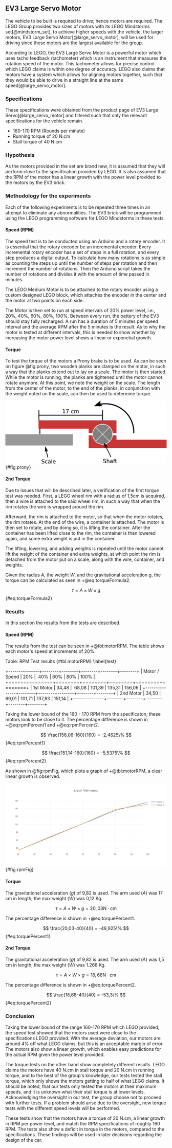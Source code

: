 ## EV3 Large Servo Motor

The vehicle to be built is required to drive; hence motors are required. The LEGO Group provides two sizes of motors with its LEGO Mindstorms set[@mindstorm_set], to achieve higher speeds with the vehicle, the larger motors, EV3 Large Servo Motor[@large_servo_motor], will be used for driving since these motors are the largest available for the group.

According to LEGO, the EV3 Large Servo Motor is a powerful motor which uses tacho feedback (tachometer) which is an instrument that measures the rotation speed of the motor. This tachometer allows for precise control which LEGO claims is within one degree of accuracy. LEGO also claims that motors have a system which allows for aligning motors together, such that they would be able to drive in a straight line at the same speed[@large_servo_motor].

### Specifications

These specifications were obtained from the product page of EV3 Large Servo[@large_servo_motor] and filtered such that only the relevant specifications for the vehicle remain.

- 160-170 RPM (Rounds per minute)
- Running torque of 20 N.cm
- Stall torque of 40 N.cm

### Hypothesis

As the motors provided in the set are brand new, it is assumed that they will perform close to the specification provided by LEGO. It is also assumed that the RPM of the motor has a linear growth with the power level provided to the motors by the EV3 brick. 

### Methodology for the experiments

Each of the following experiments is to be repeated three times in an attempt to eliminate any abnormalities. The EV3 brick will be programmed using the LEGO programming software for LEGO Mindstorms in these tests.

#### Speed (RPM)

The speed test is to be conducted using an Arduino and a rotary encoder. It is essential that the rotary encoder be an incremental encoder. Every incremental rotary encoder has a set of steps in a full rotation, and every step produces a digital output. To calculate how many rotations is as simple as counting the steps up until the number of steps per rotation and then increment the number of rotations. Then the Arduino script takes the number of rotations and divides it with the amount of time passed in minutes.

The LEGO Medium Motor is to be attached to the rotary encoder using a custom designed LEGO block, which attaches the encoder in the center and the motor at two points on each side.

The Motor is then set to run at speed intervals of 20% power level, i.e., 20%, 40%, 60%, 80%, 100%. Between every run, the battery of the EV3 should stay fully recharged. A run has a duration of 5 minutes per speed interval and the average RPM after the 5 minutes is the result. As to why the motor is tested at different intervals, this is needed to show whether by increasing the motor power level shows a linear or exponetial growth.

#### Torque

To test the torque of the motors a Prony brake is to be used. As can be seen on figure @fig:prony, two wooden planks are clamped on the motor, in such a way that the planks extend out to lay on a scale. The motor is then started. While the motor is running, the planks are tightened until the motor cannot rotate anymore. At this point, we note the weight on the scale. The length from the center of the motor, to the end of the planks, in conjunction with the weight noted on the scale, can then be used to determine torque.

![Illustration of Prony Brake](report/assets/pictures/prony.png){#fig:prony}

#### 2nd Torque

Due to issues that will be described later, a verification of the first torque test was needed. 
First, a LEGO wheel rim with a radius of 1,5cm is acquired, then a wire is attached to the said wheel rim, in such a way that when the rim rotates the wire is wrapped around the rim.

Afterward, the rim is attached to the motor, so that when the motor rotates, the rim rotates. At the end of the wire, a container is attached. The motor is then set to rotate, and by doing so, it is lifting the container. After the container has been lifted close to the rim, the container is then lowered again, and some extra weight is put in the container.

The lifting, lowering, and adding weights is repeated until the motor cannot lift the weight of the container and extra weights, at which point the rim is detached from the motor put on a scale, along with the wire, container, and weights.

Given the radius $A$, the weight $W$, and the gravitational acceleration $g$, the torque can be calculated as seen in +@eq:torqueFormula2.

$$ \tau = A \times W \times g $$ {#eq:torqueFormula2}

### Results

In this section the results from the tests are described.

#### Speed (RPM)

The results from the test can be seen in +@tbl:motorRPM. The table shows each motor's speed at increments of 20%.

Table: RPM Test results {#tbl:motorRPM} \label{test}

+---------------+--------+--------+--------+--------+--------+
| Motor / Speed |    20% |    40% |    60% |    80% |   100% |
+===============+========+========+========+========+========+
| 1st Motor     |  34,48 |  68,08 | 101,39 | 135,31 | 156,06 |
+---------------+--------+--------+--------+--------+--------+
| 2nd Motor     |  34,50 |  69,01 | 101,71 | 137,83 | 151,14 |
+---------------+--------+--------+--------+--------+--------+

Taking the lower bound of the 160 - 170 RPM from the specificaton, these motors look to be close to it. The percentage difference is shown in +@eq:rpmPercent1 and +@eq:rpmPercent2.

$$ \frac{156,06-160}{160} = -2,4625\% $$ {#eq:rpmPercent1}

$$ \frac{151,14-160}{160} = -5,5375\% $$ {#eq:rpmPercent2}

As shown in @fig:rpmFig, which plots a graph of +@tbl:motorRPM, a clear linear growth is observed.

![The Motors RPM](report/assets/pictures/motor_rpm.png){#fig:rpmFig}

#### Torque

The gravitational acceleration ($g$) of 9,82 is used. The arm used ($A$) was 17 cm in length, the max weight ($W$) was 0,12 Kg.

$$ \tau = A \times W \times g = 20,03 \text{N}\cdot \text{cm} $$

The percentage difference is shown in +@eq:torquePercent1.

$$ \frac{20,03-40}{40} = -49,925\% $$ {#eq:torquePercent1}

#### 2nd Torque

The gravitational acceleration ($g$) of 9,82 is used. The arm used ($A$) was 1,5 cm in length, the max weight ($W$) was 1.268 Kg.

$$ \tau = A \times W \times g = 18,68 \text{N}\cdot \text{cm} $$

The percentage difference is shown in +@eq:torquePercent2.

$$ \frac{18,68-40}{40} = -53,3\% $$ {#eq:torquePercent2}

### Conclusion

Taking the lower bound of the range 160-170 RPM which LEGO provided, the speed test showed that the motors used were close to the specifications LEGO provided. With the average deviation, our motors are around 4% off what LEGO claims, but this is an acceptable margin of error. The motors also show a linear growth, which enables easy predictions for the actual RPM given the power level provided.

The torque tests on the other hand show completely different results. LEGO claims the motors have 40 N.cm in stall torque and 20 N.cm in running torque, and to the best of the group's knowledge, our tests tested the stall torque, which only shows the motors getting to half of what LEGO claims. It should be noted, that our tests only tested the motors at their maximum speeds, and it is unknown what their stall torque is at lower levels. Acknowledging the oversight in our test, the group choose not to proceed with further tests. If a problem should arise due to the oversight, new torque tests with the different speed levels will be performed.

These tests show that the motors have a torque of 20 N.cm, a linear growth in RPM per power level, and match the RPM specifications of roughly 160 RPM. The tests also show a deficit in torque in the motors, compared to the specifications. These findings will be used in later decisions regarding the design of the car.
